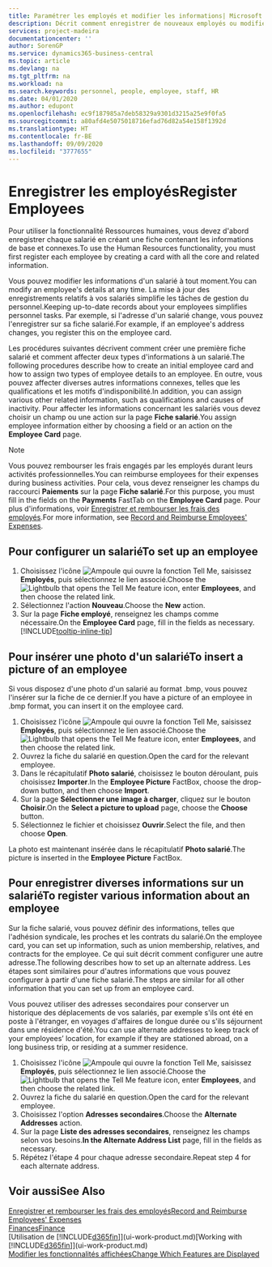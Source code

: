 ```yaml
---
title: Paramétrer les employés et modifier les informations| Microsoft Docs
description: Décrit comment enregistrer de nouveaux employés ou modifier les informations concernant ceux existants.
services: project-madeira
documentationcenter: ''
author: SorenGP
ms.service: dynamics365-business-central
ms.topic: article
ms.devlang: na
ms.tgt_pltfrm: na
ms.workload: na
ms.search.keywords: personnel, people, employee, staff, HR
ms.date: 04/01/2020
ms.author: edupont
ms.openlocfilehash: ec9f187985a7deb58329a9301d3215a25e9f0fa5
ms.sourcegitcommit: a80afd4e5075018716efad76d82a54e158f1392d
ms.translationtype: HT
ms.contentlocale: fr-BE
ms.lasthandoff: 09/09/2020
ms.locfileid: "3777655"
---
```

# <a name="register-employees"></a><span data-ttu-id="8fbbb-103">Enregistrer les employés</span><span class="sxs-lookup"><span data-stu-id="8fbbb-103">Register Employees</span></span>
<span data-ttu-id="8fbbb-104">Pour utiliser la fonctionnalité Ressources humaines, vous devez d'abord enregistrer chaque salarié en créant une fiche contenant les informations de base et connexes.</span><span class="sxs-lookup"><span data-stu-id="8fbbb-104">To use the Human Resources functionality, you must first register each employee by creating a card with all the core and related information.</span></span>

<span data-ttu-id="8fbbb-105">Vous pouvez modifier les informations d'un salarié à tout moment.</span><span class="sxs-lookup"><span data-stu-id="8fbbb-105">You can modify an employee's details at any time.</span></span> <span data-ttu-id="8fbbb-106">La mise à jour des enregistrements relatifs à vos salariés simplifie les tâches de gestion du personnel.</span><span class="sxs-lookup"><span data-stu-id="8fbbb-106">Keeping up-to-date records about your employees simplifies personnel tasks.</span></span> <span data-ttu-id="8fbbb-107">Par exemple, si l'adresse d'un salarié change, vous pouvez l'enregistrer sur sa fiche salarié.</span><span class="sxs-lookup"><span data-stu-id="8fbbb-107">For example, if an employee's address changes, you register this on the employee card.</span></span>

<span data-ttu-id="8fbbb-108">Les procédures suivantes décrivent comment créer une première fiche salarié et comment affecter deux types d'informations à un salarié.</span><span class="sxs-lookup"><span data-stu-id="8fbbb-108">The following procedures describe how to create an initial employee card and how to assign two types of employee details to an employee.</span></span> <span data-ttu-id="8fbbb-109">En outre, vous pouvez affecter diverses autres informations connexes, telles que les qualifications et les motifs d'indisponibilité.</span><span class="sxs-lookup"><span data-stu-id="8fbbb-109">In addition, you can assign various other related information, such as qualifications and causes of inactivity.</span></span> <span data-ttu-id="8fbbb-110">Pour affecter les informations concernant les salariés vous devez choisir un champ ou une action sur la page **Fiche salarié**.</span><span class="sxs-lookup"><span data-stu-id="8fbbb-110">You assign employee information either by choosing a field or an action on the **Employee Card** page.</span></span>

> [!NOTE]  
> <span data-ttu-id="8fbbb-111">Vous pouvez rembourser les frais engagés par les employés durant leurs activités professionnelles.</span><span class="sxs-lookup"><span data-stu-id="8fbbb-111">You can reimburse employees for their expenses during business activities.</span></span> <span data-ttu-id="8fbbb-112">Pour cela, vous devez renseigner les champs du raccourci **Paiements** sur la page **Fiche salarié**.</span><span class="sxs-lookup"><span data-stu-id="8fbbb-112">For this purpose, you must fill in the fields on the **Payments** FastTab on the **Employee Card** page.</span></span> <span data-ttu-id="8fbbb-113">Pour plus d'informations, voir [Enregistrer et rembourser les frais des employés](finance-how-record-reimburse-employee-expenses.md).</span><span class="sxs-lookup"><span data-stu-id="8fbbb-113">For more information, see [Record and Reimburse Employees' Expenses](finance-how-record-reimburse-employee-expenses.md).</span></span>

## <a name="to-set-up-an-employee"></a><span data-ttu-id="8fbbb-114">Pour configurer un salarié</span><span class="sxs-lookup"><span data-stu-id="8fbbb-114">To set up an employee</span></span>
1. <span data-ttu-id="8fbbb-115">Choisissez l'icône ![Ampoule qui ouvre la fonction Tell Me](media/ui-search/search_small.png "Dites-moi ce que vous voulez faire"), saisissez **Employés**, puis sélectionnez le lien associé.</span><span class="sxs-lookup"><span data-stu-id="8fbbb-115">Choose the ![Lightbulb that opens the Tell Me feature](media/ui-search/search_small.png "Tell me what you want to do") icon, enter **Employees**, and then choose the related link.</span></span>
2. <span data-ttu-id="8fbbb-116">Sélectionnez l'action **Nouveau**.</span><span class="sxs-lookup"><span data-stu-id="8fbbb-116">Choose the **New** action.</span></span>
3. <span data-ttu-id="8fbbb-117">Sur la page **Fiche employé**, renseignez les champs comme nécessaire.</span><span class="sxs-lookup"><span data-stu-id="8fbbb-117">On the **Employee Card** page, fill in the fields as necessary.</span></span> [!INCLUDE[tooltip-inline-tip](includes/tooltip-inline-tip_md.md)]

## <a name="to-insert-a-picture-of-an-employee"></a><span data-ttu-id="8fbbb-118">Pour insérer une photo d'un salarié</span><span class="sxs-lookup"><span data-stu-id="8fbbb-118">To insert a picture of an employee</span></span>
<span data-ttu-id="8fbbb-119">Si vous disposez d'une photo d'un salarié au format .bmp, vous pouvez l'insérer sur la fiche de ce dernier.</span><span class="sxs-lookup"><span data-stu-id="8fbbb-119">If you have a picture of an employee in .bmp format, you can insert it on the employee card.</span></span>

1. <span data-ttu-id="8fbbb-120">Choisissez l'icône ![Ampoule qui ouvre la fonction Tell Me](media/ui-search/search_small.png "Dites-moi ce que vous voulez faire"), saisissez **Employés**, puis sélectionnez le lien associé.</span><span class="sxs-lookup"><span data-stu-id="8fbbb-120">Choose the ![Lightbulb that opens the Tell Me feature](media/ui-search/search_small.png "Tell me what you want to do") icon, enter **Employees**, and then choose the related link.</span></span>
2. <span data-ttu-id="8fbbb-121">Ouvrez la fiche du salarié en question.</span><span class="sxs-lookup"><span data-stu-id="8fbbb-121">Open the card for the relevant employee.</span></span>
3. <span data-ttu-id="8fbbb-122">Dans le récapitulatif **Photo salarié**, choisissez le bouton déroulant, puis choisissez **Importer**.</span><span class="sxs-lookup"><span data-stu-id="8fbbb-122">In the **Employee Picture** FactBox, choose the drop-down button, and then choose **Import**.</span></span>
4. <span data-ttu-id="8fbbb-123">Sur la page **Sélectionner une image à charger**, cliquez sur le bouton **Choisir**.</span><span class="sxs-lookup"><span data-stu-id="8fbbb-123">On the **Select a picture to upload** page, choose the **Choose** button.</span></span>
5. <span data-ttu-id="8fbbb-124">Sélectionnez le fichier et choisissez **Ouvrir**.</span><span class="sxs-lookup"><span data-stu-id="8fbbb-124">Select the file, and then choose **Open**.</span></span>

<span data-ttu-id="8fbbb-125">La photo est maintenant insérée dans le récapitulatif **Photo salarié**.</span><span class="sxs-lookup"><span data-stu-id="8fbbb-125">The picture is inserted in the **Employee Picture** FactBox.</span></span>

## <a name="to-register-various-information-about-an-employee"></a><span data-ttu-id="8fbbb-126">Pour enregistrer diverses informations sur un salarié</span><span class="sxs-lookup"><span data-stu-id="8fbbb-126">To register various information about an employee</span></span>
<span data-ttu-id="8fbbb-127">Sur la fiche salarié, vous pouvez définir des informations, telles que l'adhésion syndicale, les proches et les contrats du salarié.</span><span class="sxs-lookup"><span data-stu-id="8fbbb-127">On the employee card, you can set up information, such as union membership, relatives, and contracts for the employee.</span></span> <span data-ttu-id="8fbbb-128">Ce qui suit décrit comment configurer une autre adresse.</span><span class="sxs-lookup"><span data-stu-id="8fbbb-128">The following describes how to set up an alternate address.</span></span> <span data-ttu-id="8fbbb-129">Les étapes sont similaires pour d'autres informations que vous pouvez configurer à partir d'une fiche salarié.</span><span class="sxs-lookup"><span data-stu-id="8fbbb-129">The steps are similar for all other information that you can set up from an employee card.</span></span>

<span data-ttu-id="8fbbb-130">Vous pouvez utiliser des adresses secondaires pour conserver un historique des déplacements de vos salariés, par exemple s'ils ont été en poste à l'étranger, en voyages d'affaires de longue durée ou s'ils séjournent dans une résidence d'été.</span><span class="sxs-lookup"><span data-stu-id="8fbbb-130">You can use alternate addresses to keep track of your employees’ location, for example if they are stationed abroad, on a long business trip, or residing at a summer residence.</span></span>

1. <span data-ttu-id="8fbbb-131">Choisissez l'icône ![Ampoule qui ouvre la fonction Tell Me](media/ui-search/search_small.png "Dites-moi ce que vous voulez faire"), saisissez **Employés**, puis sélectionnez le lien associé.</span><span class="sxs-lookup"><span data-stu-id="8fbbb-131">Choose the ![Lightbulb that opens the Tell Me feature](media/ui-search/search_small.png "Tell me what you want to do") icon, enter **Employees**, and then choose the related link.</span></span>
2. <span data-ttu-id="8fbbb-132">Ouvrez la fiche du salarié en question.</span><span class="sxs-lookup"><span data-stu-id="8fbbb-132">Open the card for the relevant employee.</span></span>
3. <span data-ttu-id="8fbbb-133">Choisissez l'option **Adresses secondaires**.</span><span class="sxs-lookup"><span data-stu-id="8fbbb-133">Choose the **Alternate Addresses** action.</span></span>
4. <span data-ttu-id="8fbbb-134">Sur la page **Liste des adresses secondaires**, renseignez les champs selon vos besoins.</span><span class="sxs-lookup"><span data-stu-id="8fbbb-134">**In the Alternate Address List** page, fill in the fields as necessary.</span></span>
5. <span data-ttu-id="8fbbb-135">Répétez l'étape 4 pour chaque adresse secondaire.</span><span class="sxs-lookup"><span data-stu-id="8fbbb-135">Repeat step 4 for each alternate address.</span></span>

## <a name="see-also"></a><span data-ttu-id="8fbbb-136">Voir aussi</span><span class="sxs-lookup"><span data-stu-id="8fbbb-136">See Also</span></span>
[<span data-ttu-id="8fbbb-137">Enregistrer et rembourser les frais des employés</span><span class="sxs-lookup"><span data-stu-id="8fbbb-137">Record and Reimburse Employees' Expenses</span></span>](finance-how-record-reimburse-employee-expenses.md)  
[<span data-ttu-id="8fbbb-138">Finances</span><span class="sxs-lookup"><span data-stu-id="8fbbb-138">Finance</span></span>](finance.md)  
<span data-ttu-id="8fbbb-139">[Utilisation de [!INCLUDE[d365fin](includes/d365fin_md.md)]](ui-work-product.md)</span><span class="sxs-lookup"><span data-stu-id="8fbbb-139">[Working with [!INCLUDE[d365fin](includes/d365fin_md.md)]](ui-work-product.md)</span></span>  
[<span data-ttu-id="8fbbb-140">Modifier les fonctionnalités affichées</span><span class="sxs-lookup"><span data-stu-id="8fbbb-140">Change Which Features are Displayed</span></span>](ui-experiences.md)
